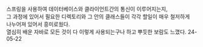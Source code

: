 스프링을 사용하여 데이터베이스와 클라이언트간의 통신이 이루어지는지,<br>
그 과정에 있어서 필요한 디렉토리와 그 안의 클래스들이 각각 할일이 매우 철저하게<br>
나누어져 있어서 흥미로웠다. <br>
열심히 배운 자바로 모든 것이 다 이렇게 사용되는구나 하고 뿌듯한 보람도 느꼈다. 24-05-22 <br>
